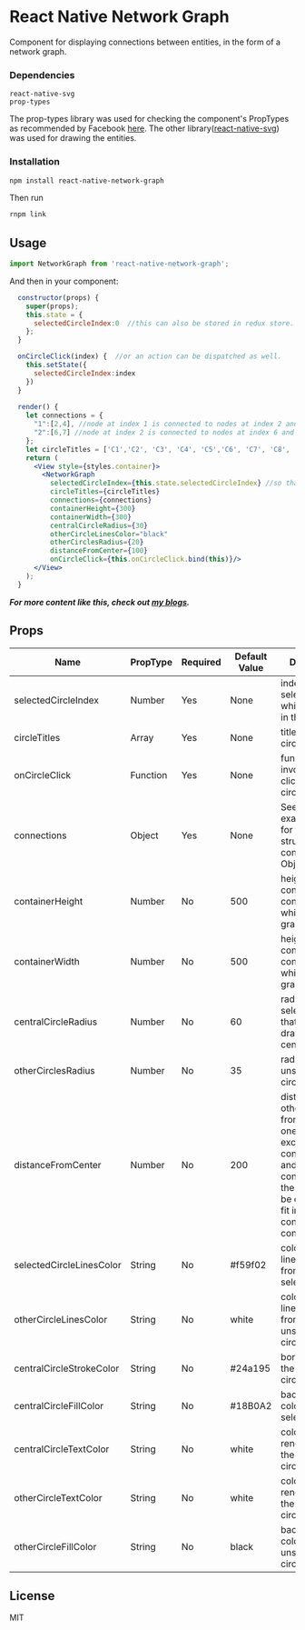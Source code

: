# React Native Network Graph

Component for displaying connections between entities, in the form of a network graph.

### Dependencies
```
react-native-svg
prop-types
```

The prop-types library was used for checking the component's PropTypes as recommended by Facebook [here](https://facebook.github.io/react/docs/typechecking-with-proptypes.html). The other library([react-native-svg](https://github.com/react-native-community/react-native-svg)) was used for drawing the entities. 

### Installation
```bash
npm install react-native-network-graph
```

Then run 
```bash 
rnpm link
```

## Usage

```js
import NetworkGraph from 'react-native-network-graph';
```

And then in your component:

```jsx
  constructor(props) {
    super(props);
    this.state = {
      selectedCircleIndex:0  //this can also be stored in redux store.
    };
  }

  onCircleClick(index) {  //or an action can be dispatched as well.
    this.setState({
      selectedCircleIndex:index 
    })
  }
  
  render() {
    let connections = {
      "1":[2,4], //node at index 1 is connected to nodes at index 2 and 4 respectively.
      "2":[6,7] //node at index 2 is connected to nodes at index 6 and 7 respectively.
    };
    let circleTitles = ['C1','C2', 'C3', 'C4', 'C5','C6', 'C7', 'C8', 'C9'];
    return (
      <View style={styles.container}>
        <NetworkGraph
          selectedCircleIndex={this.state.selectedCircleIndex} //so that clicks on the circles reflect results in real time.
          circleTitles={circleTitles}
          connections={connections}
          containerHeight={300}
          containerWidth={300}
          centralCircleRadius={30}
          otherCircleLinesColor="black"
          otherCirclesRadius={20}
          distanceFromCenter={100}
          onCircleClick={this.onCircleClick.bind(this)}/>
      </View>
    );
  }
```
***For more content like this, check out [my blogs]( https://crazysigma.com/blogs/).***

## Props

Name | PropType | Required | Default Value | Description
--- | --- | --- | --- | ---
selectedCircleIndex | Number | Yes | None | index of the selected circle which is drawn in the center
circleTitles | Array | Yes | None | titles of all the circles.
onCircleClick | Function | Yes | None | function that is invoked on clicking the circle
connections | Object | Yes | None | See the example usage for the data structure of the  connections Object. 
containerHeight | Number | No | 500 | height of content container inside which the graph is drawn
containerWidth | Number | No | 500 | height of content container inside which the graph is drawn
centralCircleRadius | Number | No | 60 | radius of the selected circle that is to be drawn in the center
otherCirclesRadius | Number | No | 35 | radius of all the unselected circles.
distanceFromCenter | Number | No | 200 | distance of other circles from the central one. If this exceeds containerHeight and containerWidth, the graph will be cropped to fit inside the content container view.
selectedCircleLinesColor | String | No | #f59f02 | color of the lines emitting from the selected circle
otherCircleLinesColor | String | No | white | color of the lines emitting from unselected circles
centralCircleStrokeColor | String | No | #24a195 | border color of the selected circle
centralCircleFillColor | String | No | #18B0A2 | background color of the selected circle
centralCircleTextColor | String | No | white | color of the text rendered inside the selected circle
otherCircleTextColor | String | No | white | color of the text rendered inside the unselected circles
otherCircleFillColor | String | No | black | background color of the unselected circles

## License
MIT
